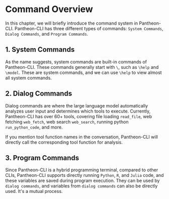 # Command Overview

In this chapter, we will briefly introduce the command system in Pantheon-CLI. Pantheon-CLI has three different types of commands: `System Commands`, `Dialog Commands`, and `Program Commands`.

## 1. System Commands

As the name suggests, system commands are built-in commands of Pantheon-CLI. These commands generally start with `\`, such as `\help` and `\model`. These are system commands, and we can use `\help` to view almost all system commands.

## 2. Dialog Commands

Dialog commands are where the large language model automatically analyzes user input and determines which tools to execute. Currently, Pantheon-CLI has over 60+ tools, covering file loading `read_file`, web fetching `web_fetch`, web search `web_search`, running python `run_python_code`, and more.

If you mention tool function names in the conversation, Pantheon-CLI will directly call the corresponding tool function for analysis.

## 3. Program Commands

Since Pantheon-CLI is a hybrid programming terminal, compared to other CLIs, Pantheon-CLI supports directly running `Python`, `R`, and `Julia` code, and these variables are saved during program execution. They can be used by `dialog commands`, and variables from `dialog commands` can also be directly used. It's a mutual process.